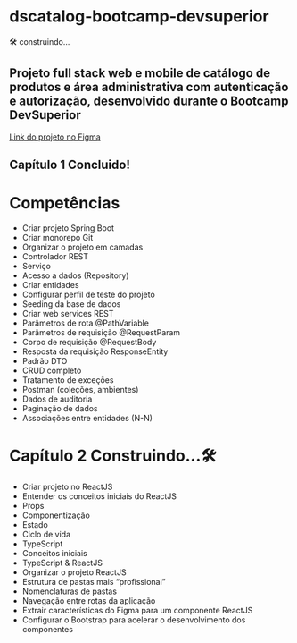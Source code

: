# dscatalog-bootcamp-devsuperior
:hammer_and_wrench: construindo...

## Projeto full stack web e mobile de catálogo de produtos e área administrativa com autenticação e autorização, desenvolvido durante o Bootcamp DevSuperior


[Link do projeto no Figma](https://www.figma.com/file/1n0aifcfatWv9ozp16XCrq/DSCatalog-Bootcamp?node-id=1%3A2012)


## Capítulo 1  Concluido!

# Competências


* Criar projeto Spring Boot
* Criar monorepo Git
* Organizar o projeto em camadas
* Controlador REST
* Serviço
* Acesso a dados (Repository)
* Criar entidades
* Configurar perfil de teste do projeto
* Seeding da base de dados
* Criar web services REST
* Parâmetros de rota @PathVariable
* Parâmetros de requisição @RequestParam
* Corpo de requisição @RequestBody
* Resposta da requisição ResponseEntity<T>
* Padrão DTO
* CRUD completo
* Tratamento de exceções
* Postman (coleções, ambientes)
* Dados de auditoria
* Paginação de dados
* Associações entre entidades (N-N)
  
# Capítulo 2  Construindo...🛠️

* Criar projeto no ReactJS
* Entender os conceitos iniciais do ReactJS
* Props
* Componentização
* Estado
* Ciclo de vida
* TypeScript
* Conceitos iniciais
* TypeScript & ReactJS
* Organizar o projeto ReactJS
* Estrutura de pastas mais “profissional”
* Nomenclaturas de pastas
* Navegação entre rotas da aplicação
* Extrair características do Figma para um componente ReactJS
* Configurar o Bootstrap para acelerar o desenvolvimento dos componentes




